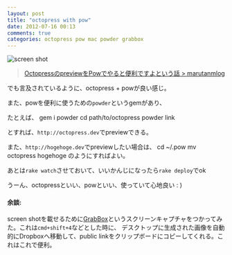 ```yaml
---
layout: post
title: "octopress with pow"
date: 2012-07-16 00:13
comments: true
categories: octopress pow mac powder grabbox
---
```


![screen shot](http://dl.dropbox.com/u/85825/Screenshots/mv63g2j1-e4e.png "こんなかんじ")


> [OctopressのpreviewをPowでやると便利ですよという話 > marutanmlog](http://marutanm.github.com/blog/2012/01/07/octopress-preview-pow/)

でも言及されているように、octopress + powが良い感じ。

また、powを便利に使うための`powder`というgemがあり、

たとえば、
	gem i powder
	cd path/to/octopress
	powder link

とすれば、`http://octopress.dev`でpreviewできる。

また、`http://hogehoge.dev`でpreviewしたい場合は、
	cd ~/.pow
	mv octopress hogehoge
のようにすればよい。

あとは`rake watch`させておいて、いいかんじになったら`rake deploy`でok


うーん、octopressといい、powといい、使っていて心地良い : )


#### 余談:
screen shotを載せるために[GrabBox](http://grabbox.devsoft.no/)というスクリーンキャプチャをつかってみた。これは`cmd+shift+4`などとした時に、
デスクトップに生成された画像を自動的にDropboxへ移動して、public linkをクリップボードにコピーしてくれる。これはこれで便利。